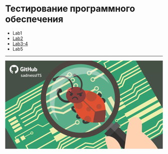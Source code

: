 # Тестирование программного обеспечения

* Lab1
* [Lab2](https://github.com/sadnessITS/tpo_lab/blob/master/learn.png)
* [Lab3-4](https://github.com/sadnessITS/tpo_lab/wiki/IHG-Test)
* Lab5
---
<img src="https://github.com/sadnessITS/files/blob/master/tpo_lab/README/1.png">
